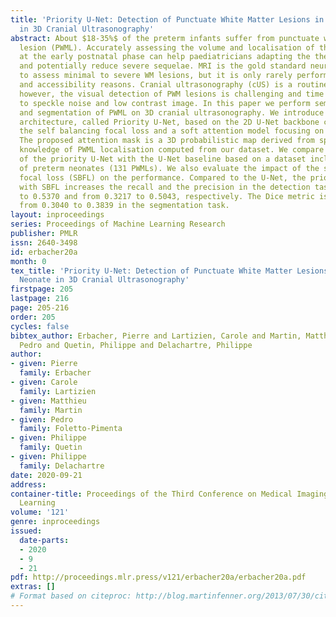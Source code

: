 ```yaml
---
title: 'Priority U-Net: Detection of Punctuate White Matter Lesions in Preterm Neonate
  in 3D Cranial Ultrasonography'
abstract: About $18-35%$ of the preterm infants suffer from punctuate white matter
  lesion (PWML). Accurately assessing the volume and localisation of these lesions
  at the early postnatal phase can help paediatricians adapting the therapeutic strategy
  and potentially reduce severe sequelae. MRI is the gold standard neuroimaging tool
  to assess minimal to severe WM lesions, but it is only rarely performed for cost
  and accessibility reasons. Cranial ultrasonography (cUS) is a routinely used tool,
  however, the visual detection of PWM lesions is challenging and time consuming due
  to speckle noise and low contrast image. In this paper we perform semantic detection
  and segmentation of PWML on 3D cranial ultrasonography. We introduce a novel deep
  architecture, called Priority U-Net, based on the 2D U-Net backbone combined with
  the self balancing focal loss and a soft attention model focusing on the PWML localisation.
  The proposed attention mask is a 3D probabilistic map derived from spatial prior
  knowledge of PWML localisation computed from our dataset. We compare the performance
  of the priority U-Net with the U-Net baseline based on a dataset including 21 exams
  of preterm neonates (131 PWMLs). We also evaluate the impact of the self-balancing
  focal loss (SBFL) on the performance. Compared to the U-Net, the priority U-Net
  with SBFL increases the recall and the precision in the detection task from 0.4404
  to 0.5370 and from 0.3217 to 0.5043, respectively. The Dice metric is also increased
  from 0.3040 to 0.3839 in the segmentation task.
layout: inproceedings
series: Proceedings of Machine Learning Research
publisher: PMLR
issn: 2640-3498
id: erbacher20a
month: 0
tex_title: 'Priority U-Net: Detection of Punctuate White Matter Lesions in Preterm
  Neonate in 3D Cranial Ultrasonography'
firstpage: 205
lastpage: 216
page: 205-216
order: 205
cycles: false
bibtex_author: Erbacher, Pierre and Lartizien, Carole and Martin, Matthieu and Foletto-Pimenta,
  Pedro and Quetin, Philippe and Delachartre, Philippe
author:
- given: Pierre
  family: Erbacher
- given: Carole
  family: Lartizien
- given: Matthieu
  family: Martin
- given: Pedro
  family: Foletto-Pimenta
- given: Philippe
  family: Quetin
- given: Philippe
  family: Delachartre
date: 2020-09-21
address: 
container-title: Proceedings of the Third Conference on Medical Imaging with Deep
  Learning
volume: '121'
genre: inproceedings
issued:
  date-parts:
  - 2020
  - 9
  - 21
pdf: http://proceedings.mlr.press/v121/erbacher20a/erbacher20a.pdf
extras: []
# Format based on citeproc: http://blog.martinfenner.org/2013/07/30/citeproc-yaml-for-bibliographies/
---
```


